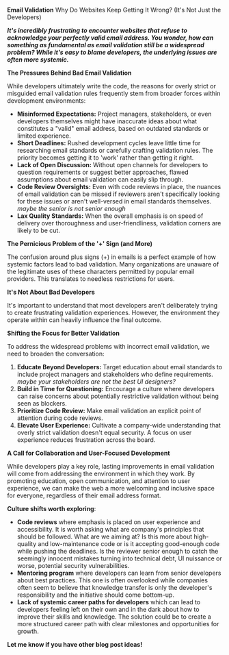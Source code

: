 **Email Validation** Why Do Websites Keep Getting It Wrong? (It's Not Just the Developers)

**_It's incredibly frustrating to encounter websites that refuse to acknowledge your perfectly valid email address. You wonder, how can something as fundamental as email validation still be a widespread problem? While it's easy to blame developers, the underlying issues are often more systemic._**

**The Pressures Behind Bad Email Validation**

While developers ultimately write the code, the reasons for overly strict or misguided email validation rules frequently stem from broader forces within development environments:

- **Misinformed Expectations:** Project managers, stakeholders, or even developers themselves might have inaccurate ideas about what constitutes a "valid" email address, based on outdated standards or limited experience.
- **Short Deadlines:** Rushed development cycles leave little time for researching email standards or carefully crafting validation rules. The priority becomes getting it to 'work' rather than getting it right.
- **Lack of Open Discussion:** Without open channels for developers to question requirements or suggest better approaches, flawed assumptions about email validation can easily slip through.
- **Code Review Oversights:** Even with code reviews in place, the nuances of email validation can be missed if reviewers aren't specifically looking for these issues or aren't well-versed in email standards themselves.
  _maybe the senior is not senior enough_
- **Lax Quality Standards:** When the overall emphasis is on speed of delivery over thoroughness and user-friendliness, validation corners are likely to be cut.

**The Pernicious Problem of the '+' Sign (and More)**

The confusion around plus signs (+) in emails is a perfect example of how systemic factors lead to bad validation. Many organizations are unaware of the legitimate uses of these characters permitted by popular email providers. This translates to needless restrictions for users.

**It's Not About Bad Developers**

It's important to understand that most developers aren't deliberately trying to create frustrating validation experiences. However, the environment they operate within can heavily influence the final outcome.

**Shifting the Focus for Better Validation**

To address the widespread problems with incorrect email validation, we need to broaden the conversation:

1. **Educate Beyond Developers:** Target education about email standards to include project managers and stakeholders who define requirements.
   _maybe your stakeholders are not the best UI designers?_
2. **Build in Time for Questioning:** Encourage a culture where developers can raise concerns about potentially restrictive validation without being seen as blockers.
3. **Prioritize Code Review:** Make email validation an explicit point of attention during code reviews.
4. **Elevate User Experience:** Cultivate a company-wide understanding that overly strict validation doesn't equal security. A focus on user experience reduces frustration across the board.

**A Call for Collaboration and User-Focused Development**

While developers play a key role, lasting improvements in email validation will come from addressing the environment in which they work. By promoting education, open communication, and attention to user experience, we can make the web a more welcoming and inclusive space for everyone, regardless of their email address format.

**Culture shifts worth exploring**:

- **Code reviews** where emphasis is placed on user experience and accessibility. It is worth asking what are company's principles that should be followed. What are we aiming at? Is this more about high-quality and low-maintenance code or is it accepting good-enough code while pushing the deadlines. Is the reviewer senior enough to catch the seemingly innocent mistakes turning into technical debt, UI nuissance or worse, potential security vulnerabilities.
- **Mentoring program** where developers can learn from senior developers about best practices. This one is often overlooked while companies often seem to believe that knowledge transfer is only the developer's responsibility and the initiative should come bottom-up.
- **Lack of systemic career paths for developers** which can lead to developers feeling left on their own and in the dark about how to improve their skills and knowledge. The solution could be to create a more structured career path with clear milestones and opportunities for growth.

**Let me know if you have other blog post ideas!**
